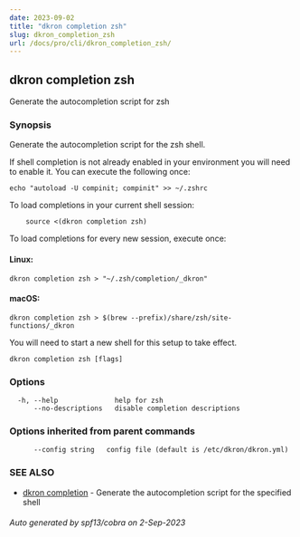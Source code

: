 ```yaml
---
date: 2023-09-02
title: "dkron completion zsh"
slug: dkron_completion_zsh
url: /docs/pro/cli/dkron_completion_zsh/
---
```

## dkron completion zsh

Generate the autocompletion script for zsh

### Synopsis

Generate the autocompletion script for the zsh shell.

If shell completion is not already enabled in your environment you will need
to enable it.  You can execute the following once:

	echo "autoload -U compinit; compinit" >> ~/.zshrc

To load completions in your current shell session:

```
	source <(dkron completion zsh)
```

To load completions for every new session, execute once:

#### Linux:

	dkron completion zsh > "~/.zsh/completion/_dkron"

#### macOS:

	dkron completion zsh > $(brew --prefix)/share/zsh/site-functions/_dkron

You will need to start a new shell for this setup to take effect.


```
dkron completion zsh [flags]
```

### Options

```
  -h, --help              help for zsh
      --no-descriptions   disable completion descriptions
```

### Options inherited from parent commands

```
      --config string   config file (default is /etc/dkron/dkron.yml)
```

### SEE ALSO

* [dkron completion](/docs/pro/cli/dkron_completion/)	 - Generate the autocompletion script for the specified shell

###### Auto generated by spf13/cobra on 2-Sep-2023
